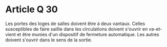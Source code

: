 # Article Q 30

Les portes des loges de salles doivent être à deux vantaux. Celles susceptibles de faire saillie dans les circulations doivent s'ouvrir en va-et-vient et être munies d'un dispositif de fermeture automatique. Les autres doivent s'ouvrir dans le sens de la sortie.
